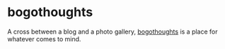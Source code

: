 # bogothoughts

A cross between a blog and a photo gallery, [bogothoughts](https://bogosorter.github.io/blog/) is a place for whatever comes to mind.